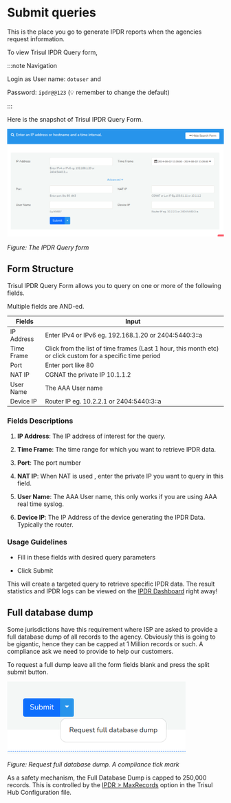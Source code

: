 # Submit queries

This is the place you go to generate IPDR reports when the agencies request information. 

To view Trisul IPDR Query form,

:::note Navigation

Login as User name: `dotuser` and

Password: `ipdr@@123`  (:bulb: remember to change the default)

:::

Here is the snapshot of Trisul IPDR Query Form.

![](images/ipdrqueryform.png)

*Figure: The IPDR Query form*

## Form Structure

Trisul IPDR Query Form allows you to query on one or more of the following fields.

Multiple fields are AND-ed.


| Fields | Input  |
| ------ | --- |
| IP Address | Enter IPv4 or IPv6 eg. 192.168.1.20 or 2404:5440:3::a |
| Time Frame | Click from the list of time frames (Last 1 hour, this month etc) or click custom for a specific time period |
| Port | Enter port like 80    |
| NAT IP | CGNAT the private IP 10.1.1.2    |
| User Name  | The AAA User name    |
| Device IP  | Router IP eg. 10.2.2.1 or 2404:5440:3::a|

### Fields Descriptions

1. **IP Address**: The IP address of interest for the query.

2. **Time Frame**: The time range for which you want to retrieve IPDR data.

3. **Port**: The port number

4. **NAT IP**:  When NAT is used , enter the private IP you want to query in this field. 

5. **User Name**: The AAA User name, this only works if you are using AAA real time syslog.

6. **Device IP**: The IP Address of the device generating the IPDR Data. Typically the router. 

### Usage Guidelines

- Fill in these fields with desired query parameters

- Click Submit 

This will create a targeted query to retrieve specific IPDR data. The result statistics and IPDR logs can be viewed on the [IPDR Dashboard](ipdrdashboard) right away!


## Full database dump

Some jurisdictions have this requirement where ISP are asked to provide a full database dump of all records to the agency. Obviously this is going to be gigantic, hence they can be capped at 1 Million records or such. A compliance ask we need to provide to help our customers. 

To request a full dump leave all the form fields blank and press the split submit button.


![press to request full database dump](images/fulldbdump.png)

*Figure: Request full database dump. A compliance tick mark* 

As a safety mechanism, the Full Database Dump is capped to 250,000 records.  This is controlled by the [IPDR > MaxRecords](/docs/ref/trisulhubconfig#ipdr) option in the Trisul Hub Configuration file. 

